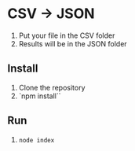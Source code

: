 # CSV -> JSON
1. Put your file in the CSV folder
2. Results will be in the JSON folder

## Install
1. Clone the repository
2. `npm install``

## Run
1. `node index`